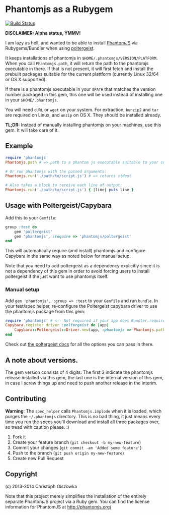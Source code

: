 # Phantomjs as a Rubygem

[![Build Status](https://travis-ci.org/colszowka/phantomjs-gem.png?branch=master)](https://travis-ci.org/colszowka/phantomjs-gem)

**DISCLAIMER: Alpha status, YMMV!**

I am lazy as hell, and wanted to be able to install [PhantomJS](http://phantomjs.org) via Rubygems/Bundler when using [poltergeist](https://github.com/jonleighton/poltergeist).

It keeps installations of phantomjs in `$HOME/.phantomjs/VERSION/PLATFORM`. When you call `Phantomjs.path`, it will return the path to the phantomjs executable in there. If that is not present, it will first fetch and
install the prebuilt packages suitable for the current plattform (currently Linux 32/64 or OS X supported).

If there is a phantomjs executable in your `$PATH` that matches the version number packaged in this gem, this one will be used instead of installing one in your `$HOME/.phantomjs`.

You will need `cURL` or `wget` on your system. For extraction, `bunzip2` and `tar` are required on Linux, and `unzip` on OS X. They should be installed already.

**TL;DR:** Instead of manually installing phantomjs on your machines, use this gem. It will take care of it.

## Example

```ruby
require 'phantomjs'
Phantomjs.path # => path to a phantom js executable suitable to your current platform. Will install before return when not installed yet.

# Or run phantomjs with the passed arguments:
Phantomjs.run('./path/to/script.js') # => returns stdout

# Also takes a block to receive each line of output:
Phantomjs.run('./path/to/script.js') { |line| puts line }
```

## Usage with Poltergeist/Capybara

Add this to your `Gemfile`:

```ruby
group :test do
    gem 'poltergeist'
    gem 'phantomjs', :require => 'phantomjs/poltergeist'
end
```

This will automatically require (and install) phantomjs and configure Capybara in the same way as noted below for manual setup.

Note that you need to add poltergeist as a dependency explicitly since it is not a dependency of this gem in order to avoid forcing users to install poltergeist if the just want to use phantomjs itself.

### Manual setup

Add `gem 'phantomjs', :group => :test` to your `Gemfile` and run `bundle`. In your test/spec helper, re-configure the Poltergeist capybara driver to use the phantomjs package from this gem:

```ruby
require 'phantomjs' # <-- Not required if your app does Bundler.require automatically (e.g. when using Rails)
Capybara.register_driver :poltergeist do |app|
    Capybara::Poltergeist::Driver.new(app, :phantomjs => Phantomjs.path)
end
```

Check out [the poltergeist docs](https://www.ruby-toolbox.com/gems/phantomjs) for all the options you can pass in there.

## A note about versions.

The gem version consists of 4 digits: The first 3 indicate the phantomjs release installed via this gem, the last one is the internal version of this gem, in case I screw things up and need to push another release in the interim.

## Contributing

**Warning**: The `spec_helper` calls `Phantomjs.implode` when it is loaded, which purges the `~/.phantomjs` directory. This is no bad thing, it just means every time you run the specs you'll download and install all three packages over, so tread with caution please. :)

1. Fork it
2. Create your feature branch (`git checkout -b my-new-feature`)
3. Commit your changes (`git commit -am 'Added some feature'`)
4. Push to the branch (`git push origin my-new-feature`)
5. Create new Pull Request

## Copyright

(c) 2013-2014 Christoph Olszowka

Note that this project merely simplifies the installation of the entirely separate PhantomJS project
via a Ruby gem. You can find the license information for PhantomJS at http://phantomjs.org/
